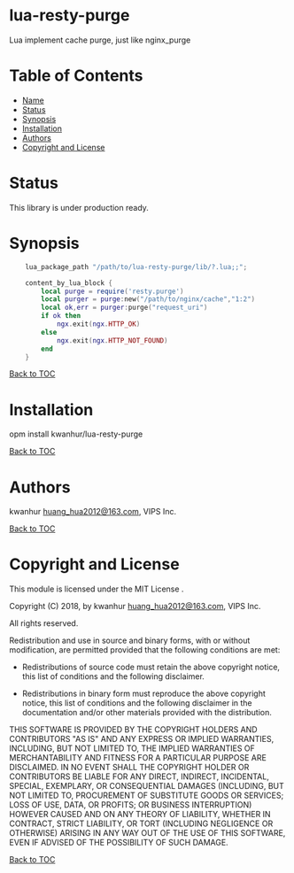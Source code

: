 # lua-resty-purge
Lua implement cache purge, just like nginx_purge

Table of Contents
=================

* [Name](#name)
* [Status](#status)
* [Synopsis](#synopsis)
* [Installation](#installation)
* [Authors](#authors)
* [Copyright and License](#copyright-and-license)

Status
======
This library is under production ready.

Synopsis
========
```lua
    lua_package_path "/path/to/lua-resty-purge/lib/?.lua;;";

    content_by_lua_block {
        local purge = require('resty.purge')
        local purger = purge:new("/path/to/nginx/cache","1:2")
        local ok,err = purger:purge("request_uri")
        if ok then
            ngx.exit(ngx.HTTP_OK)
        else
            ngx.exit(ngx.HTTP_NOT_FOUND)
        end
    }
```

[Back to TOC](#table-of-contents)

Installation
============

opm install kwanhur/lua-resty-purge

[Back to TOC](#table-of-contents)

Authors
=======

kwanhur <huang_hua2012@163.com>, VIPS Inc.

[Back to TOC](#table-of-contents)

Copyright and License
=====================

This module is licensed under the MIT License .

Copyright (C) 2018, by kwanhur <huang_hua2012@163.com>, VIPS Inc.

All rights reserved.

Redistribution and use in source and binary forms, with or without modification, are permitted provided that the following conditions are met:

* Redistributions of source code must retain the above copyright notice, this list of conditions and the following disclaimer.

* Redistributions in binary form must reproduce the above copyright notice, this list of conditions and the following disclaimer in the documentation and/or other materials provided with the distribution.

THIS SOFTWARE IS PROVIDED BY THE COPYRIGHT HOLDERS AND CONTRIBUTORS "AS IS" AND ANY EXPRESS OR IMPLIED WARRANTIES, INCLUDING, BUT NOT LIMITED TO, THE IMPLIED WARRANTIES OF MERCHANTABILITY AND FITNESS FOR A PARTICULAR PURPOSE ARE DISCLAIMED. IN NO EVENT SHALL THE COPYRIGHT HOLDER OR CONTRIBUTORS BE LIABLE FOR ANY DIRECT, INDIRECT, INCIDENTAL, SPECIAL, EXEMPLARY, OR CONSEQUENTIAL DAMAGES (INCLUDING, BUT NOT LIMITED TO, PROCUREMENT OF SUBSTITUTE GOODS OR SERVICES; LOSS OF USE, DATA, OR PROFITS; OR BUSINESS INTERRUPTION) HOWEVER CAUSED AND ON ANY THEORY OF LIABILITY, WHETHER IN CONTRACT, STRICT LIABILITY, OR TORT (INCLUDING NEGLIGENCE OR OTHERWISE) ARISING IN ANY WAY OUT OF THE USE OF THIS SOFTWARE, EVEN IF ADVISED OF THE POSSIBILITY OF SUCH DAMAGE.

[Back to TOC](#table-of-contents)